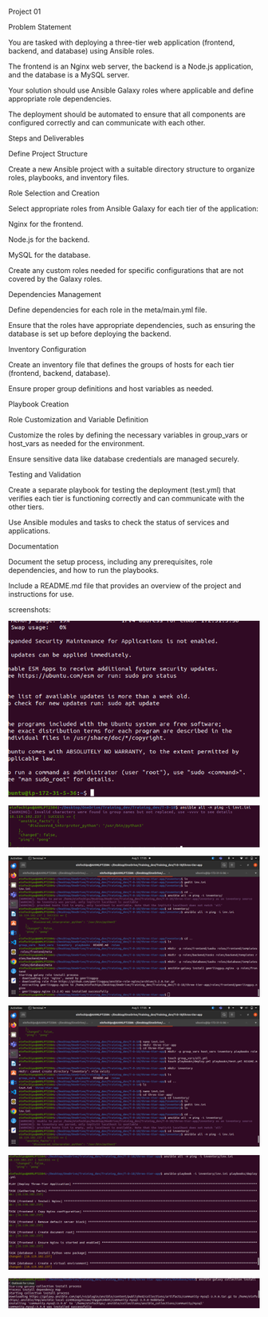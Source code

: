 Project 01

Problem Statement

You are tasked with deploying a three-tier web application (frontend,
backend, and database) using Ansible roles.

The frontend is an Nginx web server, the backend is a Node.js
application, and the database is a MySQL server.

Your solution should use Ansible Galaxy roles where applicable and
define appropriate role dependencies.

The deployment should be automated to ensure that all components are
configured correctly and can communicate with each other.

Steps and Deliverables

Define Project Structure

Create a new Ansible project with a suitable directory structure to
organize roles, playbooks, and inventory files.

Role Selection and Creation

Select appropriate roles from Ansible Galaxy for each tier of the
application:

Nginx for the frontend.

Node.js for the backend.

MySQL for the database.

Create any custom roles needed for specific configurations that are not
covered by the Galaxy roles.

Dependencies Management

Define dependencies for each role in the meta/main.yml file.

Ensure that the roles have appropriate dependencies, such as ensuring
the database is set up before deploying the backend.

Inventory Configuration

Create an inventory file that defines the groups of hosts for each tier
(frontend, backend, database).

Ensure proper group definitions and host variables as needed.

Playbook Creation

Role Customization and Variable Definition

Customize the roles by defining the necessary variables in group_vars or
host_vars as needed for the environment.

Ensure sensitive data like database credentials are managed securely.

Testing and Validation

Create a separate playbook for testing the deployment (test.yml) that
verifies each tier is functioning correctly and can communicate with the
other tiers.

Use Ansible modules and tasks to check the status of services and
applications.

Documentation

Document the setup process, including any prerequisites, role
dependencies, and how to run the playbooks.

Include a README.md file that provides an overview of the project and
instructions for use.

screenshots:

![alt text](<images/Screenshot from 2024-08-05 16-50-38.png>)

![alt text](<images/Screenshot from 2024-08-05 16-53-13.png>)

![alt text](<images/Screenshot from 2024-08-05 17-05-34.png>)

![alt text](<images/Screenshot from 2024-08-05 17-05-41.png>)

![alt text](<images/Screenshot from 2024-08-06 09-13-55.png>)

![alt text](<images/Screenshot from 2024-08-06 09-14-30.png>)

